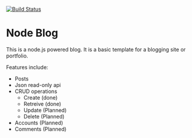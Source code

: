 [![Build Status](https://travis-ci.org/EverlessDrop41/NodeBlog.svg?branch=master)](https://travis-ci.org/EverlessDrop41/NodeBlog)

# Node Blog
This is a node.js powered blog. It is a basic template for a blogging site or portfolio.

Features include:
 - Posts
 - Json read-only api
 - CRUD operations
   - Create (done)
   - Retreive (done)
   - Update (Planned)
   - Delete (Planned)
 - Accounts (Planned)
 - Comments (Planned)